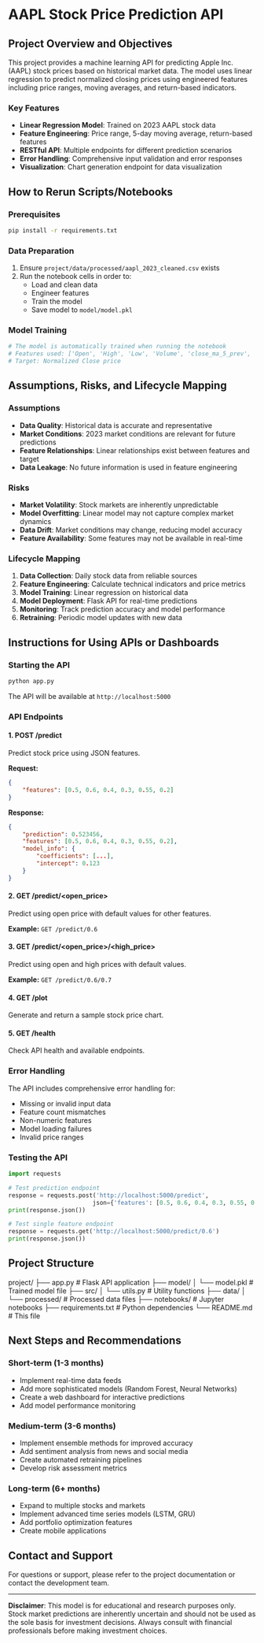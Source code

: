 # AAPL Stock Price Prediction API

## Project Overview and Objectives

This project provides a machine learning API for predicting Apple Inc. (AAPL) stock prices based on historical market data. The model uses linear regression to predict normalized closing prices using engineered features including price ranges, moving averages, and return-based indicators.

### Key Features
- **Linear Regression Model**: Trained on 2023 AAPL stock data
- **Feature Engineering**: Price range, 5-day moving average, return-based features
- **RESTful API**: Multiple endpoints for different prediction scenarios
- **Error Handling**: Comprehensive input validation and error responses
- **Visualization**: Chart generation endpoint for data visualization

## How to Rerun Scripts/Notebooks

### Prerequisites
```bash
pip install -r requirements.txt
```

### Data Preparation
1. Ensure `project/data/processed/aapl_2023_cleaned.csv` exists
2. Run the notebook cells in order to:
   - Load and clean data
   - Engineer features
   - Train the model
   - Save model to `model/model.pkl`

### Model Training
```python
# The model is automatically trained when running the notebook
# Features used: ['Open', 'High', 'Low', 'Volume', 'close_ma_5_prev', 'price_range']
# Target: Normalized Close price
```

## Assumptions, Risks, and Lifecycle Mapping

### Assumptions
- **Data Quality**: Historical data is accurate and representative
- **Market Conditions**: 2023 market conditions are relevant for future predictions
- **Feature Relationships**: Linear relationships exist between features and target
- **Data Leakage**: No future information is used in feature engineering

### Risks
- **Market Volatility**: Stock markets are inherently unpredictable
- **Model Overfitting**: Linear model may not capture complex market dynamics
- **Data Drift**: Market conditions may change, reducing model accuracy
- **Feature Availability**: Some features may not be available in real-time

### Lifecycle Mapping
1. **Data Collection**: Daily stock data from reliable sources
2. **Feature Engineering**: Calculate technical indicators and price metrics
3. **Model Training**: Linear regression on historical data
4. **Model Deployment**: Flask API for real-time predictions
5. **Monitoring**: Track prediction accuracy and model performance
6. **Retraining**: Periodic model updates with new data

## Instructions for Using APIs or Dashboards

### Starting the API
```bash
python app.py
```
The API will be available at `http://localhost:5000`

### API Endpoints

#### 1. POST /predict
Predict stock price using JSON features.

**Request:**
```json
{
    "features": [0.5, 0.6, 0.4, 0.3, 0.55, 0.2]
}
```

**Response:**
```json
{
    "prediction": 0.523456,
    "features": [0.5, 0.6, 0.4, 0.3, 0.55, 0.2],
    "model_info": {
        "coefficients": [...],
        "intercept": 0.123
    }
}
```

#### 2. GET /predict/<open_price>
Predict using open price with default values for other features.

**Example:** `GET /predict/0.6`

#### 3. GET /predict/<open_price>/<high_price>
Predict using open and high prices with default values.

**Example:** `GET /predict/0.6/0.7`

#### 4. GET /plot
Generate and return a sample stock price chart.

#### 5. GET /health
Check API health and available endpoints.

### Error Handling
The API includes comprehensive error handling for:
- Missing or invalid input data
- Feature count mismatches
- Non-numeric features
- Model loading failures
- Invalid price ranges

### Testing the API
```python
import requests

# Test prediction endpoint
response = requests.post('http://localhost:5000/predict', 
                        json={'features': [0.5, 0.6, 0.4, 0.3, 0.55, 0.2]})
print(response.json())

# Test single feature endpoint
response = requests.get('http://localhost:5000/predict/0.6')
print(response.json())
```

## Project Structure
project/
├── app.py # Flask API application
├── model/
│ └── model.pkl # Trained model file
├── src/
│ └── utils.py # Utility functions
├── data/
│ └── processed/ # Processed data files
├── notebooks/ # Jupyter notebooks
├── requirements.txt # Python dependencies
└── README.md # This file


## Next Steps and Recommendations

### Short-term (1-3 months)
- Implement real-time data feeds
- Add more sophisticated models (Random Forest, Neural Networks)
- Create a web dashboard for interactive predictions
- Add model performance monitoring

### Medium-term (3-6 months)
- Implement ensemble methods for improved accuracy
- Add sentiment analysis from news and social media
- Create automated retraining pipelines
- Develop risk assessment metrics

### Long-term (6+ months)
- Expand to multiple stocks and markets
- Implement advanced time series models (LSTM, GRU)
- Add portfolio optimization features
- Create mobile applications

## Contact and Support
For questions or support, please refer to the project documentation or contact the development team.

---

**Disclaimer**: This model is for educational and research purposes only. Stock market predictions are inherently uncertain and should not be used as the sole basis for investment decisions. Always consult with financial professionals before making investment choices.
